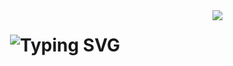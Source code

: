 <img align="right" src="https://visitor-badge.laobi.icu/badge?page_id=jihenmansour.jihenmansour"/>

<h1 align="center">
 <img src="https://readme-typing-svg.demolab.com?font=Righteous&size=35&center=true&duration=3000&pause=1000&color=C77DFF&width=500&height=70&lines=Hi+There!+👋;+ I'm+Jihen+Mansour!;" alt="Typing SVG" />
</h1>
